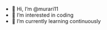 - 👋 Hi, I’m @murari11
- 👀 I’m interested in coding
- 🌱 I’m currently learning continuously 

<!---
murari11/murari11 is a ✨ special ✨ repository because its `README.md` (this file) appears on your GitHub profile.
You can click the Preview link to take a look at your changes.
--->
